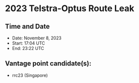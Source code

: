 # 2023 Telstra-Optus Route Leak

## Time and Date

- Date: November 8, 2023
- Start: 17:04 UTC
- End: 23:22 UTC

## Vantage point candidate(s):

- rrc23 (Singapore)